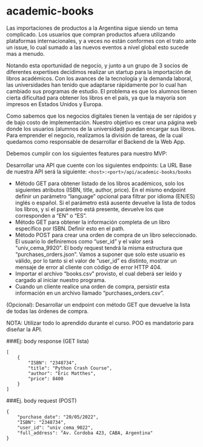 # academic-books

Las importaciones de productos a la Argentina sigue siendo un tema complicado. Los usuarios que compran productos afuera utilizando plataformas internacionales, y a veces no están conformes con el trato ante un issue, lo cual sumado a las nuevos eventos a nivel global esto sucede mas a menudo. 

Notando esta oportunidad de negocio, y junto a un grupo de 3 socios de diferentes expertises decidimos realizar un startup para la importación de libros académicos. Con los avances de la tecnología y la demanda laboral, las universidades han tenido que adaptarse  rápidamente por lo cual han cambiado sus programas de estudio. El problema es que los alumnos tienen cierta dificultad para obtener los libros en el país, ya que la mayoría son impresos en Estados Unidos y Europa.

Como sabemos que los negocios digitales tienen la ventaja de ser rápidos y de bajo costo de implementación. Nuestro objetivo es crear una página web donde los usuarios (alumnos de la universidad) puedan encargar sus libros. Para emprender el negocio, realizamos la división de tareas, de la cual quedamos como responsable de desarrollar el Backend de la Web App.

Debemos cumplir con los siguientes features para nuestro MVP:

Desarrollar una API que cuente con los siguientes endpoints:
La URL Base de nuestra API será la siguiente: `<host>:<port>/api/academic-books/books`
* Método GET para obtener listado de los libros académicos, solo los siguientes atributos (ISBN, title, author, price). En el mismo endpoint definir un parámetro “language” opcional para filtrar por idioma (EN/ES) inglés o español. Si el parámetro está ausente devuelve la lista de todos los libros, y si el parámetro está presente, devuelve los que corresponden a “EN” o “ES”.
* Método GET para obtener la información completa de un libro específico por ISBN. Definir esto en el path.
* Método POST para crear una orden de compra de un libro seleccionado. El usuario lo definiremos como “user_id” y el valor será “univ_cema_9920”. El body request tendrá la misma estructura que “purchases_orders.json”. Vamos a suponer que solo este usuario es válido, por lo tanto si el valor de “user_id” es distinto, mostrar un mensaje de error al cliente con código de error HTTP 404.
* Importar el archivo “books.csv” provisto, el cual deberá ser leído y cargado al iniciar nuestro programa.
* Cuando un cliente realice una orden de compra, persistir esta información en un archivo llamado “purchases_orders.csv”. 

(Opcional): Desarrollar un endpoint con método GET que devuelve la lista de todas las órdenes de compra.

NOTA: Utilizar todo lo aprendido durante el curso. POO es mandatorio para diseñar la API.

###Ej: body response (GET lista)

```
[
	{
		"ISBN": "2348734",
		"title": "Python Crash Course",
		"author": "Eric Matthes",
		"price": 8400
	}
]

```

###Ej. body request (POST)
```
{
	"purchase_date": "20/05/2022",
	"ISBN": "2348734",
	"user_id": "univ_cema_9022",
	"full_address": "Av. Cordoba 423, CABA, Argentina"
}
```
